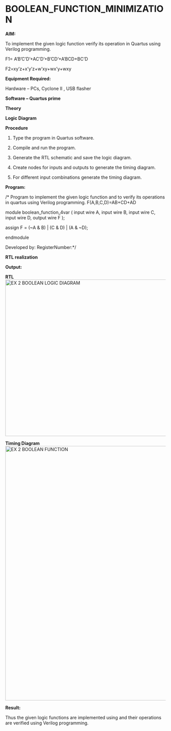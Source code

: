 # BOOLEAN_FUNCTION_MINIMIZATION

**AIM:**

To implement the given logic function verify its operation in Quartus using Verilog programming.

F1= A’B’C’D’+AC’D’+B’CD’+A’BCD+BC’D 

F2=xy’z+x’y’z+w’xy+wx’y+wxy

**Equipment Required:**

Hardware – PCs, Cyclone II , USB flasher

**Software – Quartus prime**

**Theory**

**Logic Diagram**

**Procedure**

1.	Type the program in Quartus software.

2.	Compile and run the program.

3.	Generate the RTL schematic and save the logic diagram.

4.	Create nodes for inputs and outputs to generate the timing diagram.

5.	For different input combinations generate the timing diagram.


**Program:**

/* Program to implement the given logic function and to verify its operations in quartus using Verilog programming. 
F(A,B,C,D)=AB+CD+AD

module boolean_function_4var (
    input  wire A,
    input  wire B,
    input  wire C,
    input  wire D,
    output wire F
);

assign F = (~A & B) | (C & D) | (A & ~D);

endmodule

Developed by: RegisterNumber:*/


**RTL realization**

**Output:**

**RTL**<img width="753" height="492" alt="EX 2 BOOLEAN LOGIC DIAGRAM " src="https://github.com/user-attachments/assets/eec22227-2012-4fe2-881b-20a29325fbbf" />



**Timing Diagram**
<img width="1313" height="800" alt="EX 2 BOOLEAN FUNCTION " src="https://github.com/user-attachments/assets/187d3a59-6643-4db1-b38b-431912f1ca1a" />


**Result:**

Thus the given logic functions are implemented using and their operations are verified using Verilog programming.

